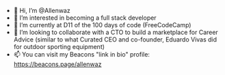 - 👋 Hi, I’m @Allenwaz
- 👀 I’m interested in becoming a full stack developer
- 🌱 I’m currently at D11 of the 100 days of code (FreeCodeCamp)
- 💞️ I’m looking to collaborate with a CTO to build a marketplace for Career Advice
(similar to what Curated CEO and co-founder, Eduardo Vivas did for outdoor sporting equipment)
- 📫 You can visit my Beacons "link in bio" profile: https://beacons.page/allenwaz

<!---
Allenwaz/Allenwaz is a ✨ special ✨ repository because its `README.md` (this file) appears on your GitHub profile.
You can click the Preview link to take a look at your changes.
--->
